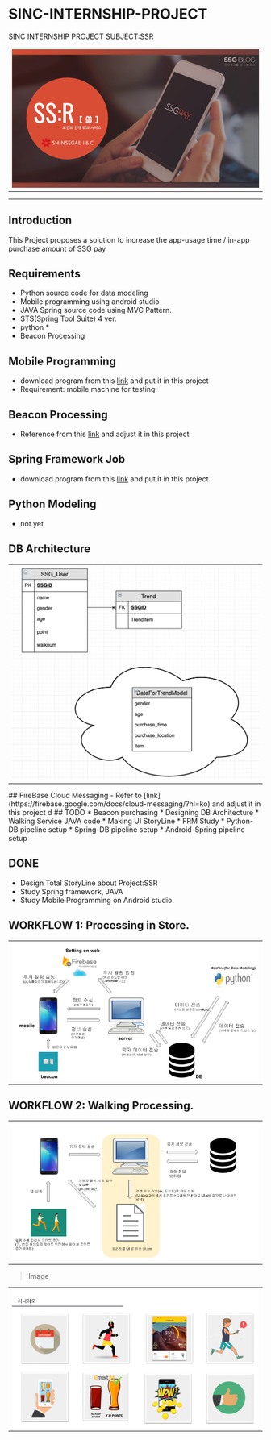# SINC-INTERNSHIP-PROJECT
SINC INTERNSHIP PROJECT SUBJECT:SSR

<table>
  <tr>
    <td>
     <img src="image/img.png"/>
    </td>
  </tr>
</table>


___
## Introduction
This Project proposes a solution to increase the app-usage time / in-app purchase amount of SSG pay

## Requirements

- Python source code for data modeling
- Mobile programming using android studio
- JAVA Spring source code using MVC Pattern.
- STS(Spring Tool Suite) 4 ver.
- python *
- Beacon Processing

## Mobile Programming
- download program from this [link](https://developer.android.com/studio/?hl=ko) and put it in this project
- Requirement: mobile machine for testing.
## Beacon Processing
- Reference from this [link](https://ko.wikipedia.org/wiki/%EB%B9%84%EC%BD%98) and adjust it in this project
## Spring Framework Job
- download program from this [link](https://spring.io/tools) and put it in this project
## Python Modeling
- not yet
## DB Architecture
<table>
  <tr>
    <td>
     <img src="image/db_img.png"/>
    </td>
  </tr>
</table>
## FireBase Cloud Messaging
- Refer to [link](https://firebase.google.com/docs/cloud-messaging/?hl=ko) and adjust it in this project
d
## TODO
* Beacon purchasing
* Designing DB Architecture 
* Walking Service JAVA code
* Making UI StoryLine
* FRM Study
* Python-DB pipeline setup
* Spring-DB pipeline setup
* Android-Spring pipeline setup

## DONE
* Design Total StoryLine about Project:SSR
* Study Spring framework, JAVA
* Study Mobile Programming on Android studio.

## WORKFLOW 1: Processing in Store.

<table>
  <tr>
    <td>
     <img src="image/workflowimg.png"/>
    </td>
  </tr>
</table>

## WORKFLOW 2: Walking Processing.

<table>
  <tr>
    <td>
     <img src="image/workflowimg2.png"/>
    </td>
  </tr>
</table>

> Image

<table>
  <tr>
    <td>
      <img src="image/img2.png"/>
    </td>
  </tr>
</table>
